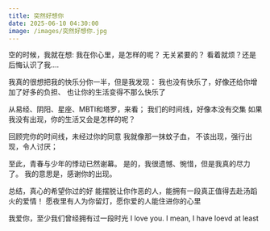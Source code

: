 ```yaml
---
title: 突然好想你
date: 2025-06-10 04:30:00
image: /images/突然好想你.jpg
---
```

空的时候，我就在想:
我在你心里，是怎样的呢？
无关紧要的？ 看着就烦？还是后悔认识了我....

我真的很想把我的快乐分你一半，但是我发现：
我也没有快乐了，好像还给你增加了好多的负担、
也让你的生活变得不那么快乐了

从易经、阴阳、星座、MBTI和塔罗，来看；
我们的时间线，好像本没有交集
如果我没有出现，你的生活又会是怎样的呢？

回顾完你的时间线，未经过你的同意
我就像那一抹蚊子血，
不该出现，强行出现，令人讨厌；

至此，青春与少年的悸动已然谢幕。
是的，我很遗憾、惋惜，但是我真的尽力了。
我的意思是，感谢你的出现。

总结，真心的希望你过的好
能摆脱让你作恶的人，能拥有一段真正值得去赴汤蹈火的爱情！
愿夜里有人为你留灯，愿你爱的人能住进你的心里

我爱你，至少我们曾经拥有过一段时光
I love you. I mean, I have loevd at least